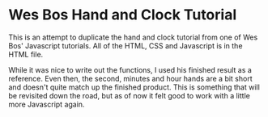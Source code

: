 # Wes Bos Hand and Clock Tutorial

This is an attempt to duplicate the hand and clock tutorial from one of Wes Bos' Javascript tutorials. All of the HTML, CSS and Javascript is in the HTML file.

While it was nice to write out the functions, I used his finished result as a reference. Even then, the second, minutes and hour hands are a bit short and doesn't quite match up the finished product. This is something that will be revisited down the road, but as of now it felt good to work with a little more Javascript again.